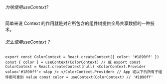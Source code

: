###### 为啥使用useContext?

简单来说 Context 的作用就是对它所包含的组件树提供全局共享数据的一种技术。

###### 怎么使用useContext？

`export const ColorContext = React.createContext({ color: '#1890ff' })
const { color } = useContext(ColorContext)
// 或
export const ColorContext = React.createContext(null)
<ColorContext.Provider value='#1890ff'>
  <App />
</ColorContext.Provider>
// App 或以下的所有子组件都可拿到 value
const color = useContext(ColorContext) // '#1890ff'`

